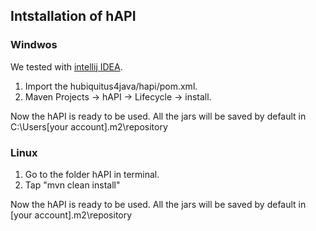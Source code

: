 ## Intstallation of hAPI

### Windwos 

We tested with [intellij IDEA](http://www.jetbrains.com/idea/).

1. Import the hubiquitus4java/hapi/pom.xml.
2. Maven Projects -> hAPI -> Lifecycle -> install.

Now the hAPI is ready to be used.
All the jars will be saved by default in C:\Users\[your account]\.m2\repository

### Linux

1. Go to the folder hAPI in terminal.
2. Tap "mvn clean install"

Now the hAPI is ready to be used.
All the jars will be saved by default in [your account]\.m2\repository

